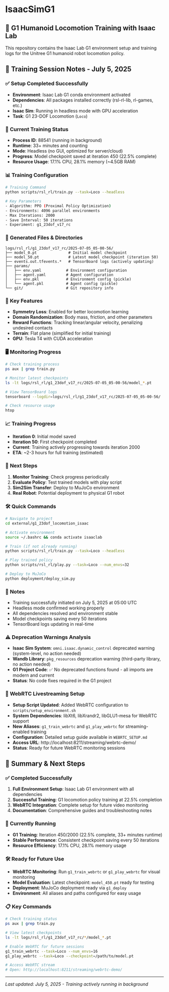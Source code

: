 # IsaacSimG1

## 🤖 G1 Humanoid Locomotion Training with Isaac Lab

This repository contains the Isaac Lab G1 environment setup and training logs for the Unitree G1 humanoid robot locomotion policy.

## 🚀 Training Session Notes - July 5, 2025

### ✅ **Setup Completed Successfully**
- **Environment**: Isaac Lab G1 conda environment activated
- **Dependencies**: All packages installed correctly (rsl-rl-lib, rl-games, etc.)
- **Isaac Sim**: Running in headless mode with GPU acceleration
- **Task**: G1 23-DOF Locomotion (`Loco`)

### 🎯 **Current Training Status**
- **Process ID**: 88541 (running in background)
- **Runtime**: 33+ minutes and counting
- **Mode**: Headless (no GUI, optimized for server/cloud)
- **Progress**: Model checkpoint saved at iteration 450 (22.5% complete)
- **Resource Usage**: 17.1% CPU, 28.1% memory (~4.5GB RAM)

### 📊 **Training Configuration**
```bash
# Training Command
python scripts/rsl_rl/train.py --task=Loco --headless

# Key Parameters
- Algorithm: PPO (Proximal Policy Optimization)
- Environments: 4096 parallel environments
- Max Iterations: 2000
- Save Interval: 50 iterations
- Experiment: g1_23dof_v17_rc
```

### 📁 **Generated Files & Directories**
```
logs/rsl_rl/g1_23dof_v17_rc/2025-07-05_05-00-56/
├── model_0.pt              # Initial model checkpoint
├── model_50.pt             # Latest model checkpoint (iteration 50)
├── events.out.tfevents.*   # TensorBoard logs (actively updating)
├── params/
│   ├── env.yaml           # Environment configuration
│   ├── agent.yaml         # Agent configuration
│   ├── env.pkl            # Environment config (pickle)
│   └── agent.pkl          # Agent config (pickle)
└── git/                   # Git repository info
```

### 🔧 **Key Features**
- **Symmetry Loss**: Enabled for better locomotion learning
- **Domain Randomization**: Body mass, friction, and other parameters
- **Reward Functions**: Tracking linear/angular velocity, penalizing undesired contacts
- **Terrain**: Flat plane (simplified for initial training)
- **GPU**: Tesla T4 with CUDA acceleration

### 🖥️ **Monitoring Progress**
```bash
# Check training process
ps aux | grep train.py

# Monitor latest checkpoints
ls -lt logs/rsl_rl/g1_23dof_v17_rc/2025-07-05_05-00-56/model_*.pt

# View TensorBoard logs
tensorboard --logdir=logs/rsl_rl/g1_23dof_v17_rc/2025-07-05_05-00-56/

# Check resource usage
htop
```

### 📈 **Training Progress**
- **Iteration 0**: Initial model saved
- **Iteration 50**: First checkpoint completed
- **Current**: Training actively progressing towards iteration 2000
- **ETA**: ~2-3 hours for full training (estimated)

### 🎯 **Next Steps**
1. **Monitor Training**: Check progress periodically
2. **Evaluate Policy**: Test trained models with play script
3. **Sim2Sim Transfer**: Deploy to MuJoCo environment
4. **Real Robot**: Potential deployment to physical G1 robot

### 🛠️ **Quick Commands**
```bash
# Navigate to project
cd external/g1_23dof_locomotion_isaac

# Activate environment
source ~/.bashrc && conda activate isaaclab

# Train (if not already running)
python scripts/rsl_rl/train.py --task=Loco --headless

# Play trained policy
python scripts/rsl_rl/play.py --task=Loco --num_envs=32

# Deploy to MuJoCo
python deployment/deploy_sim.py
```

### 📝 **Notes**
- Training successfully initiated on July 5, 2025 at 05:00 UTC
- Headless mode confirmed working properly
- All dependencies resolved and environment stable
- Model checkpoints saving every 50 iterations
- TensorBoard logs updating in real-time

### ⚠️ **Deprecation Warnings Analysis**
- **Isaac Sim System**: `omni.isaac.dynamic_control` deprecated warning (system-level, no action needed)
- **Wandb Library**: `pkg_resources` deprecation warning (third-party library, no action needed)
- **G1 Project Code**: ✅ No deprecated functions found - all imports are modern and current
- **Status**: No code fixes required in the G1 project

### 🎥 **WebRTC Livestreaming Setup**
- **Setup Script Updated**: Added WebRTC configuration to `scripts/setup_environment.sh`
- **System Dependencies**: libXt6, libXrandr2, libGLU1-mesa for WebRTC support
- **New Aliases**: `g1_train_webrtc` and `g1_play_webrtc` for streaming-enabled training
- **Configuration**: Detailed setup guide available in `WEBRTC_SETUP.md`
- **Access URL**: http://localhost:8211/streaming/webrtc-demo/
- **Status**: Ready for future WebRTC monitoring sessions

## 🚀 **Summary & Next Steps**

### ✅ **Completed Successfully**
1. **Full Environment Setup**: Isaac Lab G1 environment with all dependencies
2. **Successful Training**: G1 locomotion policy training at 22.5% completion
3. **WebRTC Integration**: Complete setup for future video monitoring
4. **Documentation**: Comprehensive guides and troubleshooting notes

### 🔄 **Currently Running**
- **G1 Training**: Iteration 450/2000 (22.5% complete, 33+ minutes runtime)
- **Stable Performance**: Consistent checkpoint saving every 50 iterations
- **Resource Efficiency**: 17.1% CPU, 28.1% memory usage

### 🛠️ **Ready for Future Use**
- **WebRTC Monitoring**: Run `g1_train_webrtc` or `g1_play_webrtc` for visual monitoring
- **Model Evaluation**: Latest checkpoint: `model_450.pt` ready for testing
- **Deployment**: MuJoCo deployment ready via `g1_deploy`
- **Environment**: All aliases and paths configured for easy usage

### 📋 **Key Commands**
```bash
# Check training status
ps aux | grep train.py

# View latest checkpoints
ls -lt logs/rsl_rl/g1_23dof_v17_rc/*/model_*.pt

# Enable WebRTC for future sessions
g1_train_webrtc --task=Loco --num_envs=16
g1_play_webrtc --task=Loco --checkpoint=/path/to/model.pt

# Access WebRTC stream
# Open: http://localhost:8211/streaming/webrtc-demo/
```

---
*Last updated: July 5, 2025 - Training actively running in background*
